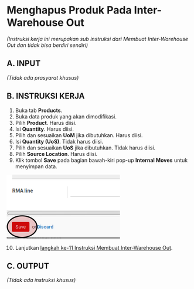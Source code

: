 # Menghapus Produk Pada Inter-Warehouse Out

*(Instruksi kerja ini merupakan sub instruksi dari Membuat Inter-Warehouse Out dan tidak bisa berdiri sendiri)*

## A. INPUT

*(Tidak ada prasyarat khusus)*

## B. INSTRUKSI KERJA

1. Buka tab **Products**.
2. Buka data produk yang akan dimodifikasi.
3. Pilih **Product**. Harus diisi.
4. Isi **Quantity**. Harus diisi.
5. Pilih dan sesuaikan **UoM** jika dibutuhkan. Harus diisi.
6. Isi **Quantity (UoS)**. Tidak harus diisi.
7. Pilih dan sesuaikan **UoS** jika dibutuhkan. Tidak harus diisi.
8. Pilih **Source Location**. Harus diisi.
9. Klik tombol **Save** pada bagian bawah-kiri pop-up **Internal Moves** untuk menyimpan data.

![](../../img/interwarehouse-out/tombol-save-produk.png)

10. Lanjutkan [langkah ke-11 Instruksi Membuat Inter-Warehouse Out](./membuat.md#l11).

## C. OUTPUT

*(Tidak ada instruksi khusus)*
